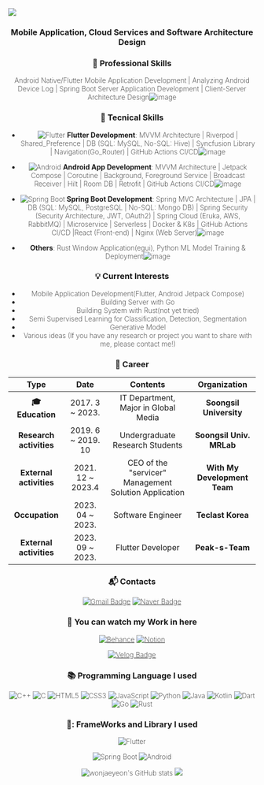 <img src="https://capsule-render.vercel.app/api?type=waving&color=timeGradient&height=300&section=header&text=JaeYeon%20Won&animation=fadeIn&fontColor=ffffff&fontSize=70" />
<div align= center style="font-weight: 200;">
 
### Mobile Application, Cloud Services and Software Architecture Design

### 🔧 Professional Skills

Android Native/Flutter Mobile Application Development | Analyzing Android Device Log | Spring Boot Server Application Development | Client-Server Architecture Design![image](https://github.com/user-attachments/assets/8f3dfa00-711a-490d-9bf2-0f08f6197579)


### 🔧 Tecnical Skills

- ![Flutter](https://img.shields.io/badge/Flutter-%2302569B.svg?style=flat-square&logo=Flutter&logoColor=white) **Flutter Development**: MVVM Architecture | Riverpod | Shared_Preference | DB (SQL: MySQL, No-SQL: Hive) | Syncfusion Library | Navigation(Go_Router) | GitHub Actions CI/CD![image](https://github.com/user-attachments/assets/eb27702f-c3f7-4cc9-ac49-628cf46ede6b)

- ![Android](https://img.shields.io/badge/Android-3DDC84?style=flat-square&logo=android&logoColor=white) **Android App Development**: MVVM Architecture | Jetpack Compose | Coroutine | Background, Foreground Service | Broadcast Receiver | Hilt | Room DB | Retrofit | GitHub Actions CI/CD![image](https://github.com/user-attachments/assets/c4ca8ae9-15bb-4ce0-8b89-eb9369ff9ade)

- ![Spring Boot](https://img.shields.io/badge/Spring%20Boot-%236DB33F.svg?style=flat-square&logo=Spring&logoColor=white) **Spring Boot Development**: Spring MVC Architecture | JPA | DB (SQL: MySQL, PostgreSQL | No-SQL: Mongo DB) | Spring Security (Security Architecture, JWT, OAuth2) | Spring Cloud (Eruka, AWS, RabbitMQ) | Microservice | Serverless | Docker & K8s | GitHub Actions CI/CD |React (Front-end) | Nginx (Web Server)![image](https://github.com/user-attachments/assets/3321c6b8-9962-442e-809e-642524bda923)


- **Others**: Rust Window Application(egui), Python ML Model Training & Deployment![image](https://github.com/user-attachments/assets/fc47e366-89ef-42a2-bfa3-e3633ac30202)



### :bulb: Current Interests
- Mobile Application Development(Flutter, Android Jetpack Compose)
- Building Server with Go
- Building System with Rust(not yet tried)
- Semi Supervised Learning for Classification, Detection, Segmentation
- Generative Model
- Various ideas (If you have any research or project you want to share with me, please contact me!) 
 

### :purple_heart: Career

| **Type** | **Date** | **Contents** | **Organization** |
|:--------:|:--------:|:--------:|:--------:|
| **:mortar_board: Education** | 2017. 3 ~ 2023.  | IT Department, Major in Global Media | **Soongsil University** |
| **Research activities** | 2019. 6 ~ 2019. 10 | Undergraduate Research Students | **Soongsil Univ. MRLab** |
| **External activities** | 2021. 12 ~ 2023.4  | CEO of the "servicer"  Management Solution Application | **With My Development Team** |
| **Occupation** | 2023. 04 ~ 2023.  | Software Engineer | **Teclast Korea** |
| **External activities** | 2023. 09 ~ 2023.  | Flutter Developer | **Peak-s-Team** |

 
 ### :mailbox_with_mail: Contacts
[![Gmail Badge](https://img.shields.io/badge/Gmail-d14836?style=flat-square&logo=Gmail&logoColor=white&link=mailto:woncow977@gmail.com)](mailto:woncow977@gmail.com)
[![Naver Badge](https://img.shields.io/badge/Naver-03C75A?style=flat-square&logo=Naver&logoColor=white&link=mailto:woncow977@naver.com)](mailto:woncow977@naver.com)
### :gem: You can watch my Work in here

[![Behance](https://img.shields.io/badge/Behance-1769ff?style=flat-square&logo=behance&logoColor=white&link=https://woncow977.myportfolio.com)](https://woncow977.myportfolio.com)
[![Notion](https://img.shields.io/badge/Notion-%23000000.svg?style=flat-square&logo=notion&logoColor=white&link=https://www.notion.so/JaeYeon-Won-Profile-21a2f080d1134c729476f7d0b0f36f89)](https://www.notion.so/JaeYeon-Won-Profile-21a2f080d1134c729476f7d0b0f36f89)
<!-- [![Youtube Badge](https://img.shields.io/badge/Youtube-ff0000?style=flat-square&logo=youtube&link=https://www.youtube.com/c/kyleschool)](https://www.youtube.com)  -->
[![Velog Badge](http://img.shields.io/badge/-Velog-20c997?style=flat&link=https://velog.io/@woncow977)](https://velog.io/@woncow977)

### :books: Programming Language I used

![C++](https://img.shields.io/badge/c++-%2300599C.svg?style=flat-square&logo=c%2B%2B&logoColor=white)
![C](https://img.shields.io/badge/c-%2300599C.svg?style=flat-square&logo=c&logoColor=white)
![HTML5](https://img.shields.io/badge/html5-%23E34F26.svg?style=flat-square&logo=html5&logoColor=white)
![CSS3](https://img.shields.io/badge/css3-%231572B6.svg?style=flat-square&logo=css3&logoColor=white)
![JavaScript](https://img.shields.io/badge/javascript-%23323330.svg?style=flat-square&logo=javascript&logoColor=%23F7DF1E)
![Python](https://img.shields.io/badge/python-3670A0?style=flat-square&logo=python&logoColor=ffffff)
![Java](https://img.shields.io/badge/java-%23ED8B00.svg?style=flat-square&logo=java&logoColor=white)
![Kotlin](https://img.shields.io/badge/kotlin-%237F52FF.svg?style=flat-square&logo=kotlin&logoColor=white)
![Dart](https://img.shields.io/badge/dart-%230175C2.svg?style=flat-square&logo=dart&logoColor=white)
![Go](https://img.shields.io/badge/go-%2300ADD8.svg?style=flat-square&logo=go&logoColor=white)
![Rust](https://img.shields.io/badge/rust-%23000000.svg?style=flat-square&logo=rust&logoColor=white)

### 📑: FrameWorks and Library I used
![Flutter](https://img.shields.io/badge/Flutter-%2302569B.svg?style=flat-square&logo=Flutter&logoColor=white)
 <!-- ![Django](https://img.shields.io/badge/Django-%23092E20.svg?style=flat-square&logo=django&logoColor=white)  -->
 ![Spring Boot](https://img.shields.io/badge/Spring_Boot-%236DB33F.svg?style=flat-square&logo=spring-boot&logoColor=white)
 ![Android](https://img.shields.io/badge/Android-%233DDC84.svg?style=flat-square&logo=android&logoColor=white)
 
<!-- ### :black_nib: Design Tool I used  -->

<!-- ![Adobe](https://img.shields.io/badge/adobe-%23FF0000.svg?style=flat-square&logo=adobe&logoColor=white)  -->
<!-- ![Adobe XD](https://img.shields.io/badge/Adobe%20XD-470137?style=flat-square&logo=Adobe%20XD&logoColor=#FF61F6)  -->
<!-- ![Adobe Creative Cloud](https://img.shields.io/badge/Adobe%20Creative%20Cloud-DA1F26.svg?style=flat-square&logo=Adobe%20Creative%20Cloud&logoColor=white)<br>  -->
<!-- ![Adobe Photoshop](https://img.shields.io/badge/adobephotoshop-%2331A8FF.svg?style=flat-square&logo=Adobe%20Photoshop&logoColor=white)  -->
<!-- ![Adobe Illustrator](https://img.shields.io/badge/adobeillustrator-%23FF9A00.svg?style=flat-square&logo=Adobe%20Illustrator&logoColor=white)  -->
<!-- ![Adobe After Effects](https://img.shields.io/badge/Adobe%20After%20Effects-9999FF.svg?style=flat-square&logo=Adobe%20After%20Effects&logoColor=white)  -->
<!-- ![Adobe Premiere Pro](https://img.shields.io/badge/Adobe%20Premiere%20Pro-9999FF.svg?style=flat-square&logo=Adobe%20Premiere%20Pro&logoColor=white)  -->

<!-- ### :hammer_and_wrench: Developing Environment I used  -->

<!-- ![PyCharm](https://img.shields.io/badge/pycharm-143?style=flat-square&logo=pycharm&logoColor=black&color=black&labelColor=green)  -->
<!-- ![Visual Studio Code](https://img.shields.io/badge/Visual%20Studio%20Code-0078d7.svg?style=flat-square&logo=visual-studio-code&logoColor=white)  -->
<!-- ![Visual Studio](https://img.shields.io/badge/Visual%20Studio-5C2D91.svg?style=flat-square&logo=visual-studio&logoColor=white)   -->

![wonjaeyeon's GitHub stats](https://github-readme-stats.vercel.app/api?username=wonjaeyeon&show_icons=true&theme=radical)
![](https://github-profile-summary-cards.vercel.app/api/cards/profile-details?username=wonjaeyeon&theme=vue)
<!-- [![Top Langs](https://github-readme-stats.vercel.app/api/top-langs/?username=wonjaeyeon&layout=compact)](https://github.com/wonjaeyeon/github-readme-stats)  -->
<!-- [![Solved.ac Profile](http://mazassumnida.wtf/api/v2/generate_badge?boj=woncow977)](https://solved.ac/woncow977/)  -->
</div>

